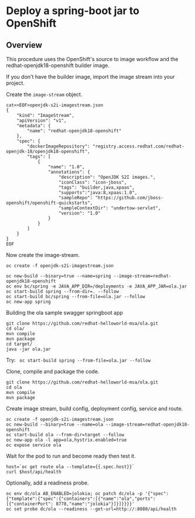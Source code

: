 # Deploy a spring-boot jar to OpenShift 
## Overview
This procedure uses the OpenShift's source to image workflow and the redhat-openjdk18-openshift builder image.

If you don't have the builder image, import the image stream into your project.

Create the ```image-stream``` object.

```
cat<<EOF>openjdk-s2i-imagestream.json
{
    "kind": "ImageStream",
    "apiVersion": "v1",
    "metadata": {
        "name": "redhat-openjdk18-openshift"
    },
    "spec": {
        "dockerImageRepository": "registry.access.redhat.com/redhat-openjdk-18/openjdk18-openshift",
        "tags": [
            {
                "name": "1.0",
                "annotations": {
                    "description": "OpenJDK S2I images.",
                    "iconClass": "icon-jboss",
                    "tags": "builder,java,xpaas",
                    "supports":"java:8,xpaas:1.0",
                    "sampleRepo": "https://github.com/jboss-openshift/openshift-quickstarts",
                    "sampleContextDir": "undertow-servlet",
                    "version": "1.0"
                }
            }
        ]
    }
}
EOF
```

Now create the image-stream.

```
oc create -f openjdk-s2i-imagestream.json
```

```
oc new-build --binary=true --name=spring --image-stream=redhat-openjdk18-openshift
oc env bc/spring -e JAVA_APP_DIR=/deployments -e JAVA_APP_JAR=ola.jar
oc start-build spring --from-dir=. --follow
oc start-build bc/spring --from-file=ola.jar --follow
oc new-app spring
```

Building the ola sample swagger springboot app

```
git clone https://github.com/redhat-helloworld-msa/ola.git
cd ola/
mvn compile
mvn package
cd target/
java -jar ola.jar
```

Try: 
``` oc start-build spring --from-file=ola.jar --follow```


Clone, compile and package the code.
```
git clone https://github.com/redhat-helloworld-msa/ola.git
cd ola
mvn compile
mvn package
```

Create image stream, build config, deployment config, service and route.
```
oc create -f openjdk-s2i-imagestream.json
oc new-build --binary=true --name=ola --image-stream=redhat-openjdk18-openshift
oc start-build ola --from-dir=target --follow
oc new-app ola -l app=ola,hystrix.enabled=true
oc expose service ola
```

Wait for the pod to run and become ready then test it.

```
host=`oc get route ola --template={{.spec.host}}`
curl $host/api/health
```

Optionally, add a readiness probe.
```
oc env dc/ola AB_ENABLED=jolokia; oc patch dc/ola -p '{"spec":{"template":{"spec":{"containers":[{"name":"ola","ports":[{"containerPort": 8778,"name":"jolokia"}]}]}}}}'
oc set probe dc/ola --readiness --get-url=http://:8080/api/health
```